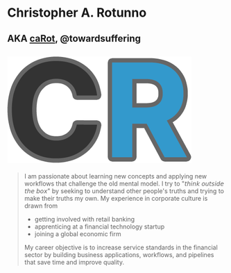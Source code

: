 # Christopher A. Rotunno
## AKA [caRot](https://carot.io/), @towardsuffering
![alt text](https://github.com/towardsuffering/csvs/blob/master/favicon.png)
---

> I am passionate about learning new concepts and applying new workflows that challenge the old mental model. I try to "𝘵𝘩𝘪𝘯𝘬 𝘰𝘶𝘵𝘴𝘪𝘥𝘦 𝘵𝘩𝘦 𝘣𝘰𝘹" by seeking to understand other people's truths and trying to make their truths my own. My experience in corporate culture is drawn from
> 
> - getting involved with retail banking
> - apprenticing at a financial technology startup
> - joining a global economic firm
> 
> My career objective is to increase service standards in the financial sector by building business applications, workflows, and pipelines that save time and improve quality.

<!---
towardsuffering/towardsuffering is a ✨ special ✨ repository because its `README.md` (this file) appears on your GitHub profile.
You can click the Preview link to take a look at your changes.
--->

